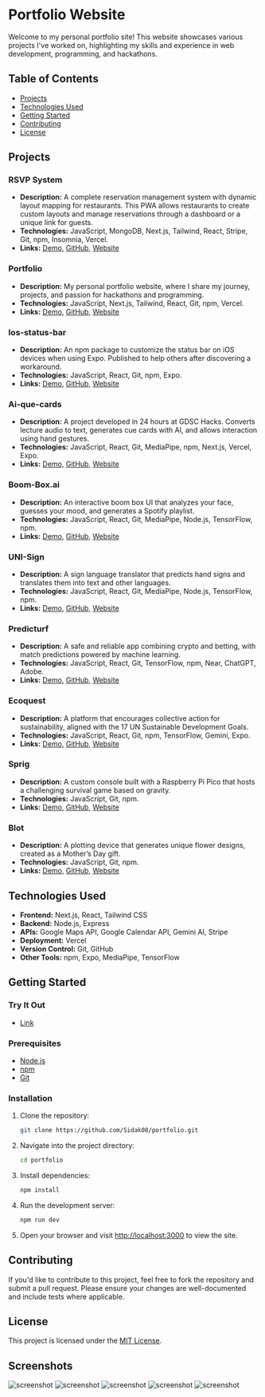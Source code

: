 # Portfolio Website

Welcome to my personal portfolio site! This website showcases various projects I've worked on, highlighting my skills and experience in web development, programming, and hackathons.

## Table of Contents

- [Projects](#projects)
- [Technologies Used](#technologies-used)
- [Getting Started](#getting-started)
- [Contributing](#contributing)
- [License](#license)

## Projects

### RSVP System
- **Description:** A complete reservation management system with dynamic layout mapping for restaurants. This PWA allows restaurants to create custom layouts and manage reservations through a dashboard or a unique link for guests.
- **Technologies:** JavaScript, MongoDB, Next.js, Tailwind, React, Stripe, Git, npm, Insomnia, Vercel.
- **Links:** [Demo](#), [GitHub](#), [Website](https://bestseat.study)

### Portfolio
- **Description:** My personal portfolio website, where I share my journey, projects, and passion for hackathons and programming.
- **Technologies:** JavaScript, Next.js, Tailwind, React, Git, npm, Vercel.
- **Links:** [Demo](#), [GitHub](#), [Website](https://sidak.works)

### Ios-status-bar
- **Description:** An npm package to customize the status bar on iOS devices when using Expo. Published to help others after discovering a workaround.
- **Technologies:** JavaScript, React, Git, npm, Expo.
- **Links:** [Demo](#), [GitHub](#), [Website](https://www.npmjs.com/package/ios-status-bar)

### Ai-que-cards
- **Description:** A project developed in 24 hours at GDSC Hacks. Converts lecture audio to text, generates cue cards with AI, and allows interaction using hand gestures.
- **Technologies:** JavaScript, React, Git, MediaPipe, npm, Next.js, Vercel, Expo.
- **Links:** [Demo](#), [GitHub](#), [Website](https://ai-que-cards.vercel.app/)

### Boom-Box.ai
- **Description:** An interactive boom box UI that analyzes your face, guesses your mood, and generates a Spotify playlist.
- **Technologies:** JavaScript, React, Git, MediaPipe, Node.js, TensorFlow, npm.
- **Links:** [Demo](#), [GitHub](#), [Website](#)

### UNI-Sign
- **Description:** A sign language translator that predicts hand signs and translates them into text and other languages.
- **Technologies:** JavaScript, React, Git, MediaPipe, Node.js, TensorFlow, npm.
- **Links:** [Demo](#), [GitHub](#), [Website](#)

### Predicturf
- **Description:** A safe and reliable app combining crypto and betting, with match predictions powered by machine learning.
- **Technologies:** JavaScript, React, Git, TensorFlow, npm, Near, ChatGPT, Adobe.
- **Links:** [Demo](#), [GitHub](#), [Website](#)

### Ecoquest
- **Description:** A platform that encourages collective action for sustainability, aligned with the 17 UN Sustainable Development Goals.
- **Technologies:** JavaScript, React, Git, npm, TensorFlow, Gemini, Expo.
- **Links:** [Demo](#), [GitHub](#), [Website](#)

### Sprig
- **Description:** A custom console built with a Raspberry Pi Pico that hosts a challenging survival game based on gravity.
- **Technologies:** JavaScript, Git, npm.
- **Links:** [Demo](#), [GitHub](#), [Website](#)

### Blot
- **Description:** A plotting device that generates unique flower designs, created as a Mother’s Day gift.
- **Technologies:** JavaScript, Git, npm.
- **Links:** [Demo](#), [GitHub](#), [Website](#)

## Technologies Used

- **Frontend:** Next.js, React, Tailwind CSS
- **Backend:** Node.js, Express
- **APIs:** Google Maps API, Google Calendar API, Gemini AI, Stripe
- **Deployment:** Vercel
- **Version Control:** Git, GitHub
- **Other Tools:** npm, Expo, MediaPipe, TensorFlow

## Getting Started

### Try It Out
- [Link](https://sidak.works/)

### Prerequisites

- [Node.js](https://nodejs.org/)
- [npm](https://www.npmjs.com/)
- [Git](https://git-scm.com/)

### Installation

1. Clone the repository:

   ```bash
   git clone https://github.com/Sidak08/portfolio.git
   ```

2. Navigate into the project directory:

   ```bash
   cd portfolio
   ```

3. Install dependencies:

   ```bash
   npm install
   ```

4. Run the development server:

   ```bash
   npm run dev
   ```

5. Open your browser and visit [http://localhost:3000](http://localhost:3000) to view the site.

## Contributing

If you'd like to contribute to this project, feel free to fork the repository and submit a pull request. Please ensure your changes are well-documented and include tests where applicable.

## License

This project is licensed under the [MIT License](LICENSE).

## Screenshots
![screenshot](https://github.com/Sidak08/portfolio/blob/main/screenshots/Screen%20Shot%202024-08-28%20at%209.25.29%20PM.png)
![screenshot](https://github.com/Sidak08/portfolio/blob/main/screenshots/Screen%20Shot%202024-08-28%20at%209.25.56%20PM.png)
![screenshot](https://github.com/Sidak08/portfolio/blob/main/screenshots/Screen%20Shot%202024-08-28%20at%209.26.03%20PM.png)
![screenshot](https://github.com/Sidak08/portfolio/blob/main/screenshots/Screen%20Shot%202024-08-28%20at%209.26.14%20PM.png)
![screenshot](https://github.com/Sidak08/portfolio/blob/main/screenshots/Screen%20Shot%202024-08-28%20at%209.26.18%20PM.png)
